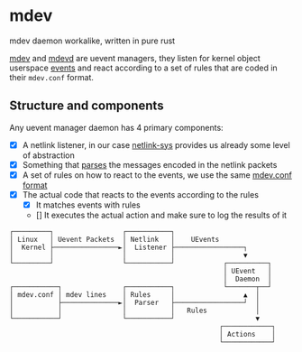 # mdev
mdev daemon workalike, written in pure rust

[mdev](https://git.busybox.net/busybox/plain/docs/mdev.txt) and [mdevd](https://skarnet.org/software/mdevd/) are uevent managers, they listen for kernel object userspace [events](https://www.kernel.org/doc/html/latest/core-api/kobject.html#uevents) and react according to a set of rules that are coded in their `mdev.conf` format.

## Structure and components
Any uevent manager daemon has 4 primary components:
- [x] A netlink listener, in our case [netlink-sys](https://crates.io/crates/netlink-sys) provides us already some level of abstraction
- [x] Something that [parses](https://github.com/rust-italia/kobject-uevent) the messages encoded in the netlink packets
- [x] A set of rules on how to react to the events, we use the same [mdev.conf format](https://github.com/rust-italia/mdev-parser)
- [x] The actual code that reacts to the events according to the rules
  - [x] It matches events with rules
  - [] It executes the actual action and make sure to log the results of it

```
┌─────────┐                 ┌───────────┐
│ Linux   │ Uevent Packets  │ Netlink   │    UEvents
│  Kernel ├────────────────►│  Listener ├─────────────────┐
│         │                 │           │                 ▼
└─────────┘                 └───────────┘            ┌──────────┐
                                                     │ UEvent   │
                                                     │  Daemon  │
┌───────────┐               ┌───────────┐            └───────┬──┘
│ mdev.conf │ mdev lines    │ Rules     │                 ▲  │
│           ├──────────────►│  Parser   ├─────────────────┘  │
│           │               │           │   Rules            │
└───────────┘               └───────────┘                    ▼
                                                    ┌────────────┐
                                                    │ Actions    │
                                                    └────────────┘
```



